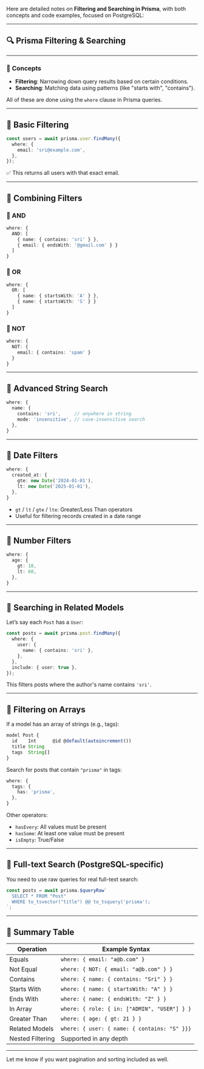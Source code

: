 Here are detailed notes on **Filtering and Searching in Prisma**, with both concepts and code examples, focused on PostgreSQL:

---

## 🔍 Prisma Filtering & Searching

---

### 🧠 **Concepts**

- **Filtering**: Narrowing down query results based on certain conditions.
- **Searching**: Matching data using patterns (like "starts with", "contains").

All of these are done using the `where` clause in Prisma queries.

---

## 📄 Basic Filtering

```ts
const users = await prisma.user.findMany({
  where: {
    email: 'sri@example.com',
  },
});
```

✅ This returns all users with that exact email.

---

## 🔁 Combining Filters

### 🔹 AND

```ts
where: {
  AND: [
    { name: { contains: 'sri' } },
    { email: { endsWith: '@gmail.com' } }
  ]
}
```

### 🔹 OR

```ts
where: {
  OR: [
    { name: { startsWith: 'A' } },
    { name: { startsWith: 'S' } }
  ]
}
```

### 🔹 NOT

```ts
where: {
  NOT: {
    email: { contains: 'spam' }
  }
}
```

---

## 🔎 Advanced String Search

```ts
where: {
  name: {
    contains: 'sri',     // anywhere in string
    mode: 'insensitive', // case-insensitive search
  },
}
```

---

## 📆 Date Filters

```ts
where: {
  created_at: {
    gte: new Date('2024-01-01'),
    lt: new Date('2025-01-01'),
  },
}
```

- `gt` / `lt` / `gte` / `lte`: Greater/Less Than operators
- Useful for filtering records created in a date range

---

## 🔢 Number Filters

```ts
where: {
  age: {
    gt: 18,
    lt: 60,
  },
}
```

---

## 🎯 Searching in Related Models

Let’s say each `Post` has a `User`:

```ts
const posts = await prisma.post.findMany({
  where: {
    user: {
      name: { contains: 'sri' },
    },
  },
  include: { user: true },
});
```

This filters posts where the author's name contains `'sri'`.

---

## 🧵 Filtering on Arrays

If a model has an array of strings (e.g., tags):

```ts
model Post {
  id    Int      @id @default(autoincrement())
  title String
  tags  String[]
}
```

Search for posts that contain `"prisma"` in tags:

```ts
where: {
  tags: {
    has: 'prisma',
  },
}
```

Other operators:
- `hasEvery`: All values must be present
- `hasSome`: At least one value must be present
- `isEmpty`: True/False

---

## 🧩 Full-text Search (PostgreSQL-specific)

You need to use raw queries for real full-text search:

```ts
const posts = await prisma.$queryRaw`
  SELECT * FROM "Post"
  WHERE to_tsvector("title") @@ to_tsquery('prisma');
`;
```

---

## 🧠 Summary Table

| Operation        | Example Syntax                             |
|------------------|---------------------------------------------|
| Equals           | `where: { email: "a@b.com" }`               |
| Not Equal        | `where: { NOT: { email: "a@b.com" } }`      |
| Contains         | `where: { name: { contains: "Sri" } }`      |
| Starts With      | `where: { name: { startsWith: "A" } }`      |
| Ends With        | `where: { name: { endsWith: "Z" } }`        |
| In Array         | `where: { role: { in: ["ADMIN", "USER"] } }`|
| Greater Than     | `where: { age: { gt: 21 } }`                |
| Related Models   | `where: { user: { name: { contains: "S" }}}`|
| Nested Filtering | Supported in any depth                      |

---

Let me know if you want pagination and sorting included as well.